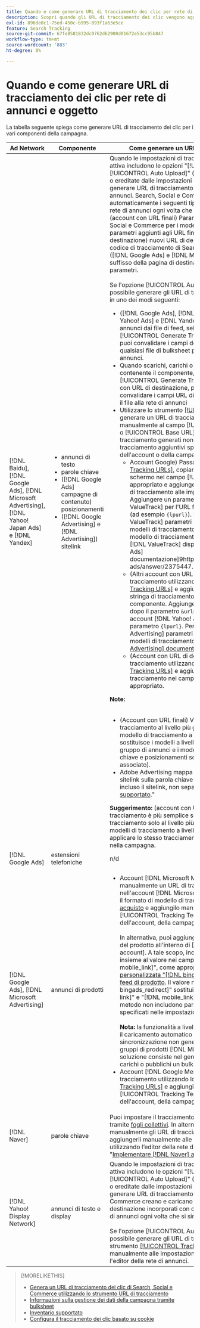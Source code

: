 ```yaml
---
title: Quando e come generare URL di tracciamento dei clic per rete di annunci e oggetto
description: Scopri quando gli URL di tracciamento dei clic vengono aggiunti automaticamente e quando e come aggiungerli manualmente per vari componenti della campagna.
exl-id: 896de0c1-75ed-450c-b995-893f1a63e5ce
feature: Search Tracking
source-git-commit: 67fe8581832dc0762d62908d01672e53cc95b847
workflow-type: tm+mt
source-wordcount: '883'
ht-degree: 0%

---
```


# Quando e come generare URL di tracciamento dei clic per rete di annunci e oggetto

La tabella seguente spiega come generare URL di tracciamento dei clic per i vari componenti della campagna.

| Ad Network | Componente | Come generare un URL di tracciamento dei clic |
| ---- | ---- | ---- |
| [!DNL Baidu], [!DNL Google Ads], [!DNL Microsoft Advertising], [!DNL Yahoo! Japan Ads] e [!DNL Yandex] | <ul><li>annunci di testo</li><li>parole chiave</li><li>([!DNL Google Ads] campagne di contenuto) posizionamenti</li><li>([!DNL Google Advertising] e [!DNL Advertising]) sitelink</li></ul> | Quando le impostazioni di tracciamento per una campagna attiva includono le opzioni &quot;[!UICONTROL EF Redirect]&quot; e &quot;[!UICONTROL Auto Upload]&quot; (impostate a livello di campagna o ereditate dalle impostazioni dell&#39;account), non è necessario generare URL di tracciamento per i componenti del gruppo di annunci. Search, Social e Commerce creano e caricano automaticamente i seguenti tipi di URL di tracciamento nella rete di annunci ogni volta che si sincronizza con essa: a) (account con URL finali) Parametri di tracciamento di Search, Social e Commerce per i modelli di tracciamento e gli stessi parametri aggiunti agli URL finali; b) (account con URL di destinazione) nuovi URL di destinazione incorporati con codice di tracciamento di Search, Social e Commerce; e c) ([!DNL Google Ads] e [!DNL Microsoft Advertising] account) suffisso della pagina di destinazione (suffisso URL finale) parametri.<br><br>Se l&#39;opzione [!UICONTROL Auto Upload] è disabilitata, è possibile generare gli URL di tracciamento per un componente in uno dei modi seguenti:<ul><li>([!DNL Google Ads], [!DNL Microsoft Advertising], [!DNL Yahoo! Ads] e [!DNL Yandex]) Quando si pubblicano annunci dai file di feed, selezionare l&#39;opzione [!UICONTROL Generate Tracking URLs]. Facoltativamente, puoi convalidare i campi del modello di tracciamento in qualsiasi file di bulksheet prima di inviarlo alla rete di annunci.</li><li>Quando scarichi, carichi o pubblichi un file bulksheet contenente il componente, seleziona l&#39;opzione [!UICONTROL Generate Tracking URLs]. Per gli account con URL di destinazione, puoi facoltativamente convalidare i campi URL di base/URL finale prima di inviare il file alla rete di annunci</li><li>Utilizzare lo strumento [[!UICONTROL Tracking URLs]](/help/search-social-commerce/tools/click-tracking-url-generate.md) per generare un URL di tracciamento e aggiungerlo manualmente al campo [!UICONTROL Tracking Template] o [!UICONTROL Base URL] appropriato. <b>Nota:</b> i modelli di tracciamento generati non includono parametri di tracciamento aggiuntivi specificati nelle impostazioni dell&#39;account o della campagna.<ul><li>Account Google) Passare allo strumento [[!UICONTROL Tracking URLs]](/help/search-social-commerce/tools/click-tracking-url-generate.md), copiare il valore visualizzato sullo schermo nel campo [!UICONTROL Tracking Template] appropriato e aggiungere manualmente l&#39;intera stringa di tracciamento alle impostazioni del componente. Aggiungere un parametro [!DNL Google Ads] [!DNL ValueTrack] per l&#39;URL finale dopo il parametro `&url=` (ad esempio `{lpurl}`). Per un elenco di [!DNL ValueTrack] parametri per indicare gli URL finali nei modelli di tracciamento, vedere i parametri &quot;Solo modello di tracciamento&quot; nella sezione &quot;Parametri [!DNL ValueTrack] disponibili&quot; nella [[!DNL Google Ads] documentazione]9https://support.google.com/google-ads/answer/2375447.</li><li>(Altri account con URL finali) Genera un URL di tracciamento utilizzando lo strumento [[!UICONTROL Tracking URLs]](/help/search-social-commerce/tools/click-tracking-url-generate.md) e aggiungi manualmente l&#39;intera stringa di tracciamento alle impostazioni del componente. Aggiungere un parametro per l&#39;URL finale dopo il parametro `&url=` (ad esempio `{lpurl}`). Per gli account [!DNL Yahoo! Japan Ads], utilizzare il parametro `{lpurl}`. Per un elenco di [!DNL Microsoft Advertising] parametri per indicare gli URL finali nei modelli di tracciamento, consulta la [[!DNL Microsoft Advertising] documentazione](https://help.bingads.microsoft.com/#apex/3/en/56799).</li><li>(Account con URL di destinazione) Genera un URL di tracciamento utilizzando lo strumento [[!UICONTROL Tracking URLs]](/help/search-social-commerce/tools/click-tracking-url-generate.md) e aggiungi manualmente l&#39;URL di tracciamento nel campo [!UICONTROL Base URL] appropriato.</li></ul></li></ul><b>Note:</b><br><br><ul><li>(Account con URL finali) Viene utilizzato il modello di tracciamento al livello più granulare (ad esempio, un modello di tracciamento a livello di parola chiave sostituisce i modelli a livello di account, campagna e gruppo di annunci e i modelli di tracciamento per parole chiave e posizionamenti sostituiscono quelli per l’annuncio associato).</li><li>Adobe Advertising mappa i clic e i ricavi risultanti dai sitelink sulla parola chiave associata all’annuncio in cui è incluso il sitelink, non separatamente. Vedi &quot;[Inventario supportato](/help/search-social-commerce/introduction/supported-inventory.md).&quot;</li></ul><b>Suggerimento:</b> (account con URL finali) La gestione del tracciamento è più semplice se si creano modelli di tracciamento solo al livello più alto necessario, ad esempio modelli di tracciamento a livello di account o di campagna per applicare lo stesso tracciamento a tutte le entità nell&#39;account o nella campagna. |
| [!DNL Google Ads] | estensioni telefoniche | n/d |
| [!DNL Google Ads], [!DNL Microsoft Advertising] | annunci di prodotti | <ul><li>Account [!DNL Microsoft Merchant Center]: crea manualmente un URL di tracciamento per ogni prodotto nell&#39;account [!DNL Microsoft Merchant Center] utilizzando il formato di modello di tracciamento [per gli annunci di acquisto](/help/search-social-commerce/tracking/formats-click-tracking-microsoft.md) e aggiungilo manualmente al campo [!UICONTROL Tracking Template] nelle impostazioni dell&#39;account, della campagna o del gruppo di prodotti.<br><br>In alternativa, puoi aggiungere l&#39;URL di tracciamento ai dati del prodotto all&#39;interno di [!DNL Microsoft Merchant Center account]. A tale scopo, includere l&#39;URL di tracciamento, insieme al valore nei campi &quot;[!DNL link]&quot; o &quot;[!DNL mobile_link]&quot;, come appropriato, in una [colonna personalizzata &quot;[!DNL bingads_redirect]&quot; all&#39;interno del feed di prodotto](https://help.ads.microsoft.com/#apex/3/en/51084). Il valore nel campo &quot;[!DNL bingads_redirect]&quot; sostituisce i valori nei campi &quot;[!DNL link]&quot; e &quot;[!DNL mobile_link]&quot;. Gli URL generati con questo metodo non includono parametri di tracciamento specificati nelle impostazioni dell’account.<br><br><b>Nota:</b> la funzionalità a livello di account e di campagna per il caricamento automatico del tracciamento durante la sincronizzazione non genera il tracciamento per i nuovi gruppi di prodotti [!DNL Microsoft Advertising]. Una soluzione consiste nel generare il tracciamento quando carichi o pubblichi un bulksheet.</li><li>Account [!DNL Google Merchant Center]: genera URL di tracciamento utilizzando lo strumento [[!UICONTROL Tracking URLs]](/help/search-social-commerce/tools/click-tracking-url-generate.md) e aggiungili manualmente ai campi [!UICONTROL Tracking Template] nelle impostazioni dell&#39;account, della campagna o del gruppo di prodotti.</li></ul> |
| [!DNL Naver] | parole chiave | Puoi impostare il tracciamento dei clic per tutti gli annunci tramite [fogli collettivi](/help/search-social-commerce/campaign-management/bulksheets/bulksheet-about.md). In alternativa, puoi generare manualmente gli URL di tracciamento per gli annunci e aggiungerli manualmente alle impostazioni dell’annuncio utilizzando l’editor della rete di annunci. Consulta &quot;[Implementare [!DNL Naver] account di sola verifica](/help/search-social-commerce/campaign-management/naver-tracking-only-account-implement.md).&quot; |
| [!DNL Yahoo! Display Network] | annunci di testo e display | Quando le impostazioni di tracciamento per una campagna attiva includono le opzioni &quot;[!UICONTROL EF Redirect]&quot; e &quot;[!UICONTROL Auto Upload]&quot; (impostate a livello di campagna o ereditate dalle impostazioni dell&#39;account), non è necessario generare URL di tracciamento per gli annunci. Search, Social e Commerce creano e caricano automaticamente nuovi URL di destinazione incorporati con codice di tracciamento nella rete di annunci ogni volta che si sincronizza con essa.<br><br>Se l&#39;opzione [!UICONTROL Auto Upload] è disabilitata, è possibile generare gli URL di tracciamento utilizzando lo strumento [[!UICONTROL Tracking URLs]](/help/search-social-commerce/tools/click-tracking-url-generate.md) e aggiungerli manualmente alle impostazioni degli annunci utilizzando l&#39;editor della rete di annunci. |

>[!MORELIKETHIS]
>
>* [Genera un URL di tracciamento dei clic di Search, Social e Commerce utilizzando lo strumento URL di tracciamento](/help/search-social-commerce/tools/click-tracking-url-generate.md)
>* [Informazioni sulla gestione dei dati della campagna tramite bulksheet](/help/search-social-commerce/campaign-management/bulksheets/bulksheet-about.md)
>* [Inventario supportato](/help/search-social-commerce/introduction/supported-inventory.md)
>* [Configura il tracciamento dei clic basato su cookie](/help/search-social-commerce/tracking/click-tracking-set-up.md)
